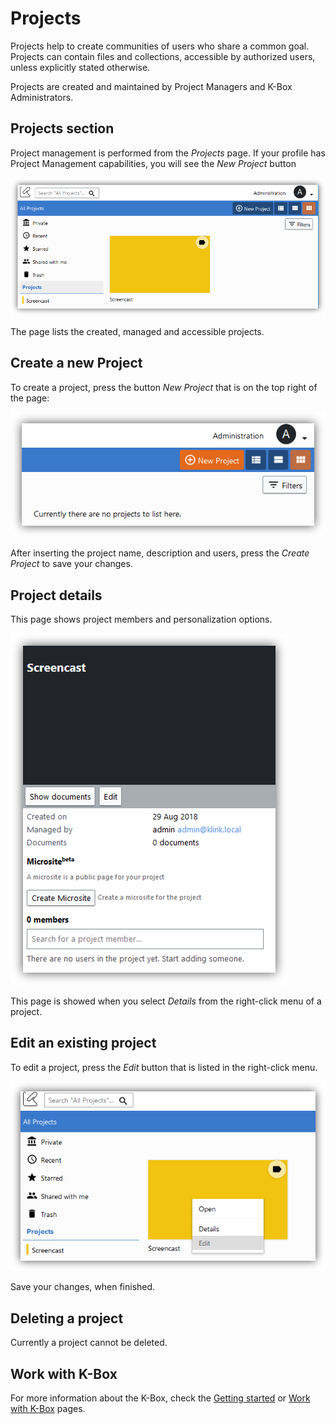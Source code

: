 # Projects

Projects help to create communities of users who share a common goal. Projects can contain files and collections, 
accessible by authorized users, unless explicitly stated otherwise.

Projects are created and maintained by Project Managers and K-Box Administrators.

## Projects section

Project management is performed from the _Projects_ page. If your profile has Project Management capabilities, 
you will see the _New Project_ button

![navigation menu](../../img/dms-projects-section.JPG)

The page lists the created, managed and accessible projects. 

## Create a new Project

To create a project, press the button _New Project_ that is on the top right of the page:

![Create Project Button](../../img/dms-projects-new-btn.JPG)

After inserting the project name, description and users, press the _Create Project_ to save your changes.

## <a id="prjDetails"></a>Project details

This page shows project members and personalization options.

![Project Details](../../img/dms-project-show.JPG)

This page is showed when you select _Details_ from the right-click menu of a project.

## Edit an existing project

To edit a project, press the _Edit_ button that is listed in the right-click menu. 

![Project Edit - details-menu](../../img/prj-edit-button.PNG)

Save your changes, when finished. 

## Deleting a project

Currently a project cannot be deleted.

## Work with K-Box

For more information about the K-Box, check the [Getting started](../getting-started.md) or [Work with K-Box](../work-with-documents.md) pages.  


